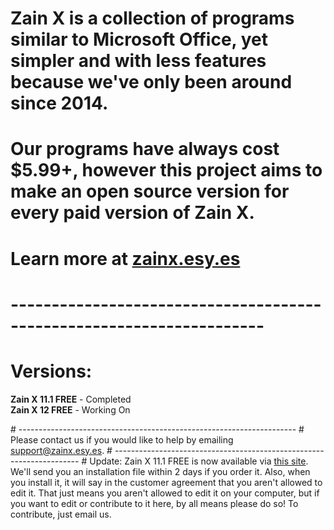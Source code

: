 # Zain X is a collection of programs similar to Microsoft Office, yet simpler and with less features because we've only been around since 2014.
# Our programs have always cost $5.99+, however this project aims to make an open source version for every paid version of Zain X.
# Learn more at <a href="http://zainx.esy.es">zainx.esy.es</a>
# ---------------------------------------------------------------------
# Versions:
<p><b>Zain X 11.1 FREE</b> - Completed<br>
<b>Zain X 12 FREE</b> - Working On</p>
# ---------------------------------------------------------------------
# Please contact us if you would like to help by emailing <a href="mailto:support@zainx.esy.es">support@zainx.esy.es</a>.
# ---------------------------------------------------------------------
# Update: Zain X 11.1 FREE is now available via <a href="https://zainx.ecwid.com/#!/Zain-X-11-1-FREE/p/73068550/category=21102108">this site</a>. We'll send you an installation file within 2 days if you order it. Also, when you install it, it will say in the customer agreement that you aren't allowed to edit it. That just means you aren't allowed to edit it on your computer, but if you want to edit or contribute to it here, by all means please do so! To contribute, just email us.
